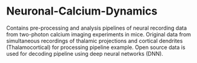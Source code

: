 # Neuronal-Calcium-Dynamics
Contains pre-processing and analysis pipelines of neural recording data from two-photon calcium imaging experiments in mice. Original data from simultaneous recordings of thalamic projections and cortical dendrites (Thalamocortical) for processing pipeline example. Open source data is used for decoding pipeline using deep neural networks (DNN).

